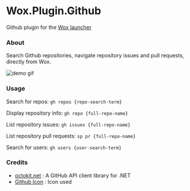 Wox.Plugin.Github
==================

Github plugin for the [Wox launcher](https://github.com/Wox-launcher/Wox)

### About

Search Github repositories, navigate repository issues and pull requests, directly from Wox.

![demo gif](http://i.imgur.com/ZL14NKU.gif)

### Usage

Search for repos: `` gh repos {repo-search-term} ``

Display repository info: `` gh repo {full-repo-name} ``

List repository issues: `` gh issues {full-repo-name} ``

List repository pull requests: `` sp pr {full-repo-name} ``

Search for users: `` gh users {user-search-term} ``

### Credits

- [octokit.net](https://github.com/octokit/octokit.net) : A GitHub API client library for .NET
- [Github Icon](https://www.iconfinder.com/icons/291716/github_logo_social_social_network_icon) : Icon used
